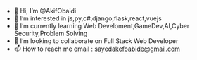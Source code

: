 - 👋 Hi, I’m @AkifObaidi
- 👀 I’m interested in js,py,c#,django,flask,react,vuejs
- 🌱 I’m currently learning Web Develoment,GameDev,AI,Cyber Security,Problem Solving
- 💞️ I’m looking to collaborate on Full Stack Web Developer
- 📫 How to reach me email : sayedakefoabide@gmail.com

<!---
AkifObaidi/AkifObaidi is a ✨ special ✨ repository because its `README.md` (this file) appears on your GitHub profile.
You can click the Preview link to take a look at your changes.
--->
